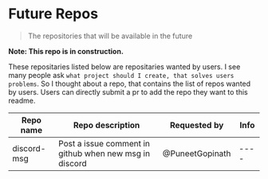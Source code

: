 # Future Repos
> The repositories that will be available in the future

**Note: This repo is in construction.**

These repositaries listed below are repositaries wanted by users. I see many people ask `what project should I create, that solves users problems`. So I thought about a repo, that contains the list of repos wanted by users. Users can directly submit a pr to add the repo they want to this readme.

| Repo name   | Repo description                                       | Requested by    | Info |
| ---------   | ------------------------------------------------------ | ------------    | ---- |
| discord-msg | Post a issue comment in github when new msg in discord | @PuneetGopinath | ---- |
